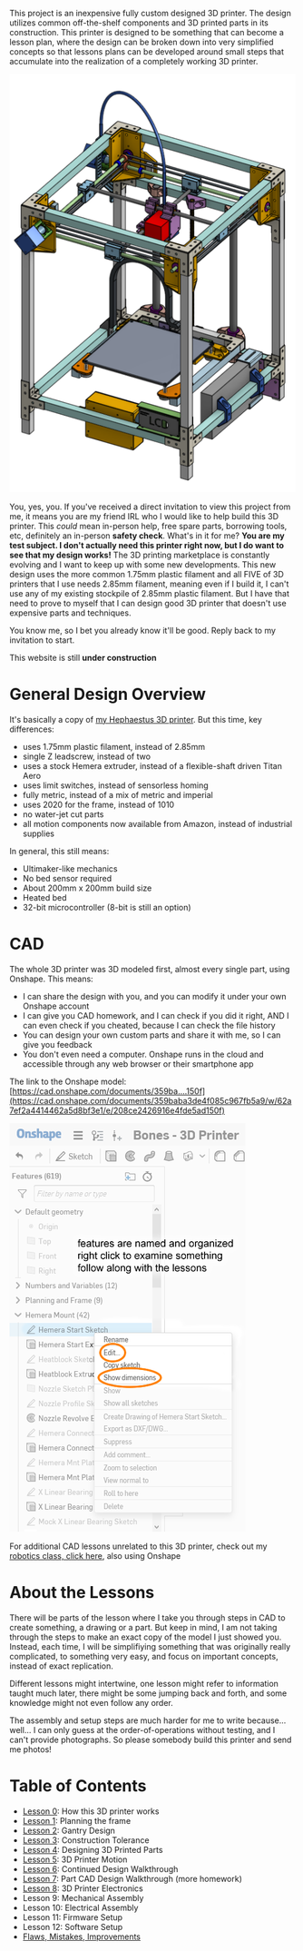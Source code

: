 This project is an inexpensive fully custom designed 3D printer. The design utilizes common off-the-shelf components and 3D printed parts in its construction. This printer is designed to be something that can become a lesson plan, where the design can be broken down into very simplified concepts so that lessons plans can be developed around small steps that accumulate into the realization of a completely working 3D printer.

![](images/3dmodeloverview.png)

You, yes, you. If you've received a direct invitation to view this project from me, it means you are my friend IRL who I would like to help build this 3D printer. This *could* mean in-person help, free spare parts, borrowing tools, etc, definitely an in-person **safety check**. What's in it for me? **You are my test subject. I don't actually need this printer right now, but I do want to see that my design works!** The 3D printing marketplace is constantly evolving and I want to keep up with some new developments. This new design uses the more common 1.75mm plastic filament and all FIVE of 3D printers that I use needs 2.85mm filament, meaning even if I build it, I can't use any of my existing stockpile of 2.85mm plastic filament. But I have that need to prove to myself that I can design good 3D printer that doesn't use expensive parts and techniques.

You know me, so I bet you already know it'll be good. Reply back to my invitation to start.

This website is still **under construction**

General Design Overview
=======================

It's basically a copy of [my Hephaestus 3D printer](https://eleccelerator.com/hephaestus-my-own-3d-printer/). But this time, key differences:

 * uses 1.75mm plastic filament, instead of 2.85mm
 * single Z leadscrew, instead of two
 * uses a stock Hemera extruder, instead of a flexible-shaft driven Titan Aero
 * uses limit switches, instead of sensorless homing
 * fully metric, instead of a mix of metric and imperial
 * uses 2020 for the frame, instead of 1010
 * no water-jet cut parts
 * all motion components now available from Amazon, instead of industrial supplies

In general, this still means:

 * Ultimaker-like mechanics
 * No bed sensor required
 * About 200mm x 200mm build size
 * Heated bed
 * 32-bit microcontroller (8-bit is still an option)

CAD
===

The whole 3D printer was 3D modeled first, almost every single part, using Onshape. This means:

 * I can share the design with you, and you can modify it under your own Onshape account
 * I can give you CAD homework, and I can check if you did it right, AND I can even check if you cheated, because I can check the file history
 * You can design your own custom parts and share it with me, so I can give you feedback
 * You don't even need a computer. Onshape runs in the cloud and accessible through any web browser or their smartphone app

The link to the Onshape model: [https://cad.onshape.com/documents/359ba....150f](https://cad.onshape.com/documents/359baba3de4f085c967fb5a9/w/62a7ef2a4414462a5d8bf3e1/e/208ce2426916e4fde5ad150f)

![](images/followalong.png)

For additional CAD lessons unrelated to this 3D printer, check out my [robotics class, click here](http://eleccelerator.com/ssfpl_robotics_class_2018/), also using Onshape

About the Lessons
=================

There will be parts of the lesson where I take you through steps in CAD to create something, a drawing or a part. But keep in mind, I am not taking through the steps to make an exact copy of the model I just showed you. Instead, each time, I will be simplifiying something that was originally really complicated, to something very easy, and focus on important concepts, instead of exact replication.

Different lessons might intertwine, one lesson might refer to information taught much later, there might be some jumping back and forth, and some knowledge might not even follow any order.

The assembly and setup steps are much harder for me to write because... well... I can only guess at the order-of-operations without testing, and I can't provide photographs. So please somebody build this printer and send me photos!

Table of Contents
=================

 * [Lesson 0](ordered_lessons/lesson0.md): How this 3D printer works
 * [Lesson 1](ordered_lessons/lesson1.md): Planning the frame
 * [Lesson 2](ordered_lessons/lesson2.md): Gantry Design
 * [Lesson 3](ordered_lessons/lesson3.md): Construction Tolerance
 * [Lesson 4](ordered_lessons/lesson4.md): Designing 3D Printed Parts
 * [Lesson 5](ordered_lessons/lesson5.md): 3D Printer Motion
 * [Lesson 6](ordered_lessons/lesson6.md): Continued Design Walkthrough
 * [Lesson 7](ordered_lessons/lesson7.md): Part CAD Design Walkthrough (more homework)
 * [Lesson 8](ordered_lessons/lesson8.md): 3D Printer Electronics
 * Lesson 9: Mechanical Assembly
 * Lesson 10: Electrical Assembly
 * Lesson 11: Firmware Setup
 * Lesson 12: Software Setup
 * [Flaws, Mistakes, Improvements](other_pages/flawsmistakesimprovements.md)
